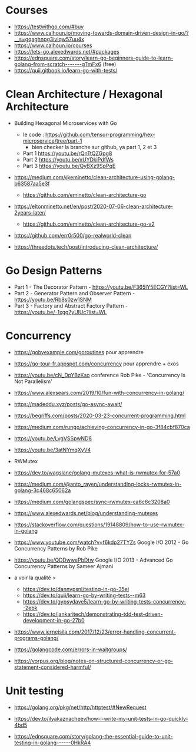 Courses
=======

- https://testwithgo.com/#buy
- https://www.calhoun.io/moving-towards-domain-driven-design-in-go/?__s=gqaghnpg3ivlqw57uu4x
- https://www.calhoun.io/courses
- https://lets-go.alexedwards.net/#packages
- https://ednsquare.com/story/learn-go-beginners-guide-to-learn-golang-from-scratch-------gTmFx6 (free)
- https://quii.gitbook.io/learn-go-with-tests/


Clean Architecture / Hexagonal Architecture
===========================================

- Building Hexagonal Microservices with Go
    - le code : https://github.com/tensor-programming/hex-microservice/tree/part-1 
        - bien checker la branche sur github, ya part 1, 2 et 3
    - Part 1 https://youtu.be/rQnTtQZGpg8
    - Part 2 https://youtu.be/xUYDkiPdfWs
    - Part 3 https://youtu.be/QyBXz9SpPqE

- https://medium.com/@eminetto/clean-architecture-using-golang-b63587aa5e3f
    + https://github.com/eminetto/clean-architecture-go

- https://eltonminetto.net/en/post/2020-07-06-clean-architecture-2years-later/
    + https://github.com/eminetto/clean-architecture-go-v2

- https://github.com/err0r500/go-realworld-clean

- https://threedots.tech/post/introducing-clean-architecture/

Go Design Patterns
==================

- Part 1 - The Decorator Pattern - https://youtu.be/F365lY5ECGY?list=WL
- Part 2 - Generator Pattern and Observer Pattern - https://youtu.be/Rb8s0zw1SNM
- Part 3 - Factory and Abstract Factory Pattern - https://youtu.be/-1xgg7yUlUc?list=WL

Concurrency
===========

- https://gobyexample.com/goroutines pour apprendre
- https://go-tour-fr.appspot.com/concurrency pour apprendre + exos
- https://youtu.be/cN_DpYBzKso conference Rob Pike - 'Concurrency Is Not Parallelism'
- https://www.alexsears.com/2019/10/fun-with-concurrency-in-golang/
- https://madeddu.xyz/posts/go-async-await/
- https://begriffs.com/posts/2020-03-23-concurrent-programming.html
- https://medium.com/rungo/achieving-concurrency-in-go-3f84cbf870ca
- https://youtu.be/LvgVSSpwND8
- https://youtu.be/3atNYmqXyV4

- RWMutex
- https://dev.to/wagslane/golang-mutexes-what-is-rwmutex-for-57a0
- https://medium.com/@anto_rayen/understanding-locks-rwmutex-in-golang-3c468c65062a
- https://medium.com/golangspec/sync-rwmutex-ca6c6c3208a0
- https://www.alexedwards.net/blog/understanding-mutexes
- https://stackoverflow.com/questions/19148809/how-to-use-rwmutex-in-golang

- https://www.youtube.com/watch?v=f6kdp27TYZs Google I/O 2012 - Go Concurrency Patterns by Rob Pike
- https://youtu.be/QDDwwePbDtw Google I/O 2013 - Advanced Go Concurrency Patterns by Sameer Ajmani 

- a voir la qualité >
    - https://dev.to/dannypsnl/testing-in-go-35ei
    - https://dev.to/quii/learn-go-by-writing-tests--m63
    - https://dev.to/gypsydave5/learn-go-by-writing-tests-concurrency--2ebk
    - https://dev.to/jankaritech/demonstrating-tdd-test-driven-development-in-go-27b0

- https://www.jernejsila.com/2017/12/23/error-handling-concurrent-programs-golang/
- https://golangcode.com/errors-in-waitgroups/
- https://vorpus.org/blog/notes-on-structured-concurrency-or-go-statement-considered-harmful/

Unit testing
============

- https://golang.org/pkg/net/http/httptest/#NewRequest

- https://dev.to/ilyakaznacheev/how-i-write-my-unit-tests-in-go-quickly-4bd5

- https://ednsquare.com/story/golang-the-essential-guide-to-unit-testing-in-golang------0HkRA4
